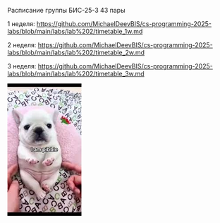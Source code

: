 Расписание группы БИС-25-3
43 пары

1 неделя:
https://github.com/MichaelDeevBIS/cs-programming-2025-labs/blob/main/labs/lab%202/timetable_1w.md

2 неделя:
https://github.com/MichaelDeevBIS/cs-programming-2025-labs/blob/main/labs/lab%202/timetable_2w.md

3 неделя:
https://github.com/MichaelDeevBIS/cs-programming-2025-labs/blob/main/labs/lab%202/timetable_3w.md

![meme](images.jpg)